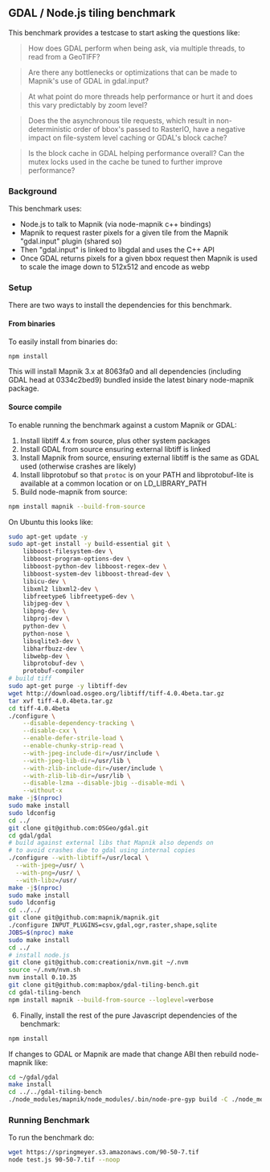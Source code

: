 
## GDAL / Node.js tiling benchmark

This benchmark provides a testcase to start asking the questions like:

> How does GDAL perform when being ask, via multiple threads, to read from a GeoTIFF?

> Are there any bottlenecks or optimizations that can be made to Mapnik's use of GDAL in gdal.input?

> At what point do more threads help performance or hurt it and does this vary predictably by zoom level?

> Does the the asynchronous tile requests, which result in non-deterministic order of bbox's passed to RasterIO, have a negative impact on file-system level caching or GDAL's block cache?

> Is the block cache in GDAL helping performance overall? Can the mutex locks used in the cache be tuned to further improve performance?


### Background

This benchmark uses:


- Node.js to talk to Mapnik (via node-mapnik c++ bindings)
- Mapnik to request raster pixels for a given tile from the Mapnik "gdal.input" plugin (shared so)
- Then "gdal.input" is linked to libgdal and uses the C++ API
- Once GDAL returns pixels for a given bbox request then Mapnik is used to scale the image down to 512x512 and encode as webp

### Setup

There are two ways to install the dependencies for this benchmark.

#### From binaries

To easily install from binaries do:

```sh
npm install
```

This will install Mapnik 3.x at 8063fa0 and all dependencies (including GDAL head at 0334c2bed9) bundled inside the latest binary node-mapnik package.

#### Source compile

To enable running the benchmark against a custom Mapnik or GDAL:

1) Install libtiff 4.x from source, plus other system packages
2) Install GDAL from source ensuring external libtiff is linked
3) Install Mapnik from source, ensuring external libtiff is the same as GDAL used (otherwise crashes are likely)
4) Install libprotobuf so that `protoc` is on your PATH and libprotobuf-lite is available at a common location or on LD_LIBRARY_PATH
5) Build node-mapnik from source:

```sh
npm install mapnik --build-from-source
```

On Ubuntu this looks like:

```sh
sudo apt-get update -y
sudo apt-get install -y build-essential git \
    libboost-filesystem-dev \
    libboost-program-options-dev \
    libboost-python-dev libboost-regex-dev \
    libboost-system-dev libboost-thread-dev \
    libicu-dev \
    libxml2 libxml2-dev \
    libfreetype6 libfreetype6-dev \
    libjpeg-dev \
    libpng-dev \
    libproj-dev \
    python-dev \
    python-nose \
    libsqlite3-dev \
    libharfbuzz-dev \
    libwebp-dev \
    libprotobuf-dev \
    protobuf-compiler
# build tiff
sudo apt-get purge -y libtiff-dev
wget http://download.osgeo.org/libtiff/tiff-4.0.4beta.tar.gz
tar xvf tiff-4.0.4beta.tar.gz
cd tiff-4.0.4beta
./configure \
    --disable-dependency-tracking \
    --disable-cxx \
    --enable-defer-strile-load \
    --enable-chunky-strip-read \
    --with-jpeg-include-dir=/usr/include \
    --with-jpeg-lib-dir=/usr/lib \
    --with-zlib-include-dir=/user/include \
    --with-zlib-lib-dir=/usr/lib \
    --disable-lzma --disable-jbig --disable-mdi \
    --without-x
make -j$(nproc)
sudo make install
sudo ldconfig
cd ../
git clone git@github.com:OSGeo/gdal.git
cd gdal/gdal
# build against external libs that Mapnik also depends on
# to avoid crashes due to gdal using internal copies
./configure --with-libtiff=/usr/local \
  --with-jpeg=/usr/ \
  --with-png=/usr/ \
  --with-libz=/usr/
make -j$(nproc)
sudo make install
sudo ldconfig
cd ../../
git clone git@github.com:mapnik/mapnik.git
./configure INPUT_PLUGINS=csv,gdal,ogr,raster,shape,sqlite
JOBS=$(nproc) make
sudo make install
cd ../
# install node.js
git clone git@github.com:creationix/nvm.git ~/.nvm
source ~/.nvm/nvm.sh
nvm install 0.10.35
git clone git@github.com:mapbox/gdal-tiling-bench.git
cd gdal-tiling-bench
npm install mapnik --build-from-source --loglevel=verbose
```

6) Finally, install the rest of the pure Javascript dependencies of the benchmark:

```sh
npm install
```

If changes to GDAL or Mapnik are made that change ABI then rebuild node-mapnik like:

```sh
cd ~/gdal/gdal
make install
cd ../../gdal-tiling-bench
./node_modules/mapnik/node_modules/.bin/node-pre-gyp build -C ./node_modules/mapnik/
```

### Running Benchmark

To run the benchmark do:

```sh
wget https://springmeyer.s3.amazonaws.com/90-50-7.tif
node test.js 90-50-7.tif --noop
```
